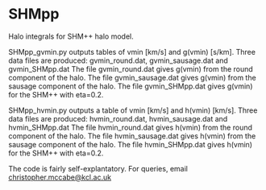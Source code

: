 # SHMpp
Halo integrals for SHM++ halo model.

SHMpp_gvmin.py outputs tables of vmin [km/s] and g(vmin) [s/km].
Three data files are produced:
gvmin_round.dat, gvmin_sausage.dat and gvmin_SHMpp.dat
The file gvmin_round.dat gives g(vmin) from the round component of the halo.
The file gvmin_sausage.dat gives g(vmin) from the sausage component of the halo.
The file gvmin_SHMpp.dat gives g(vmin) for the SHM++ with eta=0.2.

SHMpp_hvmin.py outputs a table of vmin [km/s] and h(vmin) [km/s].
Three data files are produced:
hvmin_round.dat, hvmin_sausage.dat and hvmin_SHMpp.dat
The file hvmin_round.dat gives h(vmin) from the round component of the halo.
The file hvmin_sausage.dat gives h(vmin) from the sausage component of the halo.
The file hvmin_SHMpp.dat gives h(vmin) for the SHM++ with eta=0.2.

The code is fairly self-explantatory.
For queries, email christopher.mccabe@kcl.ac.uk
